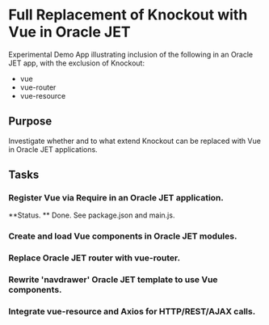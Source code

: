 # Full Replacement of Knockout with Vue in Oracle JET

Experimental Demo App illustrating inclusion of 
the following in an Oracle JET app, with the exclusion
of Knockout:

   * vue
   * vue-router
   * vue-resource

## Purpose 

Investigate whether and to what extend Knockout can
be replaced with Vue in Oracle JET applications.

## Tasks

### Register Vue via Require in an Oracle JET application.

 **Status. ** Done. See package.json and main.js.

### Create and load Vue components in Oracle JET modules.

### Replace Oracle JET router with vue-router.

### Rewrite 'navdrawer' Oracle JET template to use Vue components.

### Integrate vue-resource and Axios for HTTP/REST/AJAX calls.
